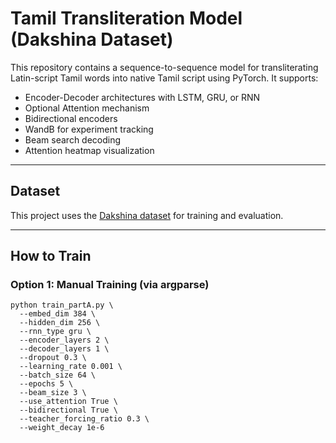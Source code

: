 # Tamil Transliteration Model (Dakshina Dataset)

This repository contains a sequence-to-sequence model for transliterating Latin-script Tamil words into native Tamil script using PyTorch. It supports:

- Encoder-Decoder architectures with LSTM, GRU, or RNN
- Optional Attention mechanism
- Bidirectional encoders
- WandB for experiment tracking
- Beam search decoding
- Attention heatmap visualization

---

## Dataset

This project uses the [Dakshina dataset](https://github.com/google-research-datasets/dakshina) for training and evaluation.  


---

## How to Train

### Option 1: Manual Training (via argparse)

```
python train_partA.py \
  --embed_dim 384 \
  --hidden_dim 256 \
  --rnn_type gru \
  --encoder_layers 2 \
  --decoder_layers 1 \
  --dropout 0.3 \
  --learning_rate 0.001 \
  --batch_size 64 \
  --epochs 5 \
  --beam_size 3 \
  --use_attention True \
  --bidirectional True \
  --teacher_forcing_ratio 0.3 \
  --weight_decay 1e-6
